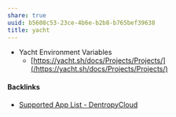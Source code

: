 ```yaml
---
share: true
uuid: b5608c53-23ce-4b6e-b2b8-b765bef39638
title: yacht
---
```

* Yacht Environment Variables
	* [https://yacht.sh/docs/Projects/Projects/](/https://yacht.sh/docs/Projects/Projects/)

#### Backlinks

* [Supported App List - DentropyCloud](/f738f680-95a2-46e5-bb4c-57b67687e36a)